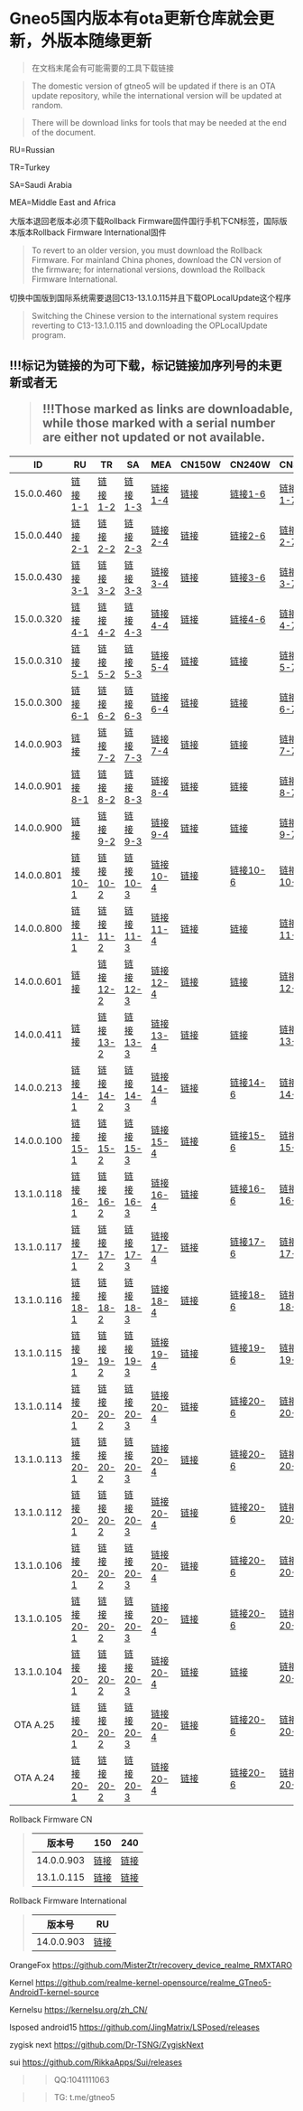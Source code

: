 
#   Gneo5国内版本有ota更新仓库就会更新，外版本随缘更新
>在文档末尾会有可能需要的工具下载链接

>The domestic version of gtneo5 will be updated if there is an OTA update repository, while the international version will be updated at random.

>There will be download links for tools that may be needed at the end of the document.
</h1>


<P>
RU=Russian

TR=Turkey

SA=Saudi Arabia

MEA=Middle East and Africa

大版本退回老版本必须下载Rollback Firmware固件国行手机下CN标签，国际版本版本Rollback Firmware  International固件
>To revert to an older version, you must download the Rollback Firmware. For mainland China phones, download the CN version of the firmware; for international versions, download the Rollback Firmware International.

切换中国版到国际系统需要退回C13-13.1.0.115并且下载OPLocalUpdate这个程序
>Switching the Chinese version to the international system requires reverting to C13-13.1.0.115 and downloading the OPLocalUpdate program.
</P>
<H2>
!!!标记为链接的为可下载，标记链接加序列号的未更新或者无

>!!!Those marked as links are downloadable, while those marked with a serial number are either not updated or not available.
</H2>


| ID | RU   | TR   | SA   | MEA   | CN150W   | CN240W   | CNSE  |
|---|-------|-------|-------|-------|-------|-------|-------|
| 15.0.0.460 | [链接1-1](1/1-1) | [链接1-2](1/1-2) | [链接1-3](1/1-3) | [链接1-4](1/1-4) | [链接](https://gauss-componentotacostmanual-cn.allawnfs.com/remove-2ad1ecb93adff7713102dfb22f44fe58/component-ota/25/03/17/7fe82fac646f4a89a048389f491329a0.zip) | [链接1-6](1/1-6) | [链接1-7](1/1-7) |
| 15.0.0.440 | [链接2-1](1/2-1) | [链接2-2](1/2-2) | [链接2-3](1/2-3) | [链接2-4](1/2-4) | [链接](https://gauss-componentotacostmanual-cn.allawnfs.com/remove-ef03f3149ad0ba470da7a63837a11049/component-ota/25/02/22/ebe6fbf3b699458d994dadc759f11dbc.zip) | [链接2-6](1/2-6) | [链接2-7](1/2-7) |
| 15.0.0.430 | [链接3-1](1/3-1) | [链接3-2](1/3-2) | [链接3-3](1/3-3) | [链接3-4](1/3-4) | [链接](https://gauss-componentotacostmanual-cn.allawnfs.com/remove-f2d3ec4ab9070574a866e13738b07df0/component-ota/25/01/22/495a04ff65084aa7bde013ca02f973d8.zip) | [链接3-6](1/3-6) | [链接3-7](1/3-7) |
| 15.0.0.320 | [链接4-1](1/4-1) | [链接4-2](1/4-2) | [链接4-3](1/4-3) | [链接4-4](1/4-4) | [链接](https://gauss-componentotacostmanual-cn.allawnfs.com/remove-d49b6040676ee68834d326cb2510a5db/component-ota/24/12/16/4c9b6ca7b32a4db896c0b4586368b540.zip) | [链接4-6](1/4-6) | [链接4-7](1/4-7) |
| 15.0.0.310 | [链接5-1](1/5-1) | [链接5-2](1/5-2) | [链接5-3](1/5-3) | [链接5-4](1/5-4) | [链接](https://gauss-otacostmanual-cn.allawnfs.com/remove-25ed9593ca7283ee05cbb450749050aa/component-ota/24/11/25/db99bcceebd5488aa5c1c542a2d7cef3.zip) | [链接](https://gauss-otacostmanual-cn.allawnfs.com/remove-fc1fdf7701b6a2b5b864a76a75df164e/component-ota/24/11/25/8ed2cc936cfe425dbda1a68b8c3bc613.zip) | [链接5-7](1/5-7) |
| 15.0.0.300 | [链接6-1](1/6-1) | [链接6-2](1/6-2) | [链接6-3](1/6-3) | [链接6-4](1/6-4) | [链接](https://gauss-otacostmanual-cn.allawnfs.com/remove-f1d36e41d92877f060f17c47f7d54534/component-ota/24/11/16/9d6d9533d973467c964d5393b9977ed2.zip) | [链接](https://gauss-otacostmanual-cn.allawnfs.com/remove-d5fa6fb3f7a81f6d3aa67fd3828ba566/component-ota/24/11/16/d975aa350b304888a0523a02ca009ada.zip) | [链接6-7](1/6-7) |
| 14.0.0.903 | [链接](https://gauss-otacostmanual-eu.allawnofs.com/remove-bd563e8905094fafd3fff96716c35851/component-ota/24/09/27/79390dac38f5414a9f2e10400371eecc.zip) | [链接7-2](1/7-2) | [链接7-3](1/7-3) | [链接7-4](1/7-4) | [链接](https://gauss-otacostmanual-cn.allawnfs.com/remove-d26869f1a3a309e9678b19ffe7ed4d38/component-ota/24/09/25/cec0b7c349f0401495ba9101e8690d06.zip) | [链接](https://gauss-otacostmanual-cn.allawnfs.com/remove-ff16bcc6f804e01c3353eb93277b5010/component-ota/24/09/25/2bf65dbcbe694d8bbfc67ea477447827.zip) | [链接7-7](1/7-7) |
| 14.0.0.901 | [链接8-1](1/8-1) | [链接8-2](1/8-2) | [链接8-3](1/8-3) | [链接8-4](1/8-4) | [链接](https://gauss-otacostmanual-cn.allawnfs.com/remove-c81e15b2714b9eaa06d68f1b94b6761b/component-ota/24/08/30/daab7edcd3df4bcbb3ae288fca3496e5.zip) | [链接](https://gauss-otacostmanual-cn.allawnfs.com/remove-43cb2518b6a28e1647fcfc0293cd391c/component-ota/24/08/30/b562cce8ccfe4d73af8a64f3c7d99b3e.zip) | [链接8-7](1/8-7) |
| 14.0.0.900 | [链接](https://gauss-otacostmanual-eu.allawnofs.com/remove-496bb3e4b0cb847f49c2c9a4a893ebf4/component-ota/24/08/16/e0de0c13a4834a23922d9d39d420a633.zip) | [链接9-2](1/9-2) | [链接9-3](1/9-3) | [链接9-4](1/9-4) | [链接](https://gauss-otacostmanual-cn.allawnfs.com/remove-0495932975448ff5b0d01cace2f2361b/component-ota/24/08/17/ee2079591a2c4b8bb22e829f66582ef6.zip) | [链接](https://gauss-otacostmanual-cn.allawnfs.com/remove-0495932975448ff5b0d01cace2f2361b/component-ota/24/08/17/ee2079591a2c4b8bb22e829f66582ef6.zip) | [链接9-7](1/9-7) |
| 14.0.0.801 | [链接10-1](1/10-1) | [链接10-2](1/10-2) | [链接10-3](1/10-3) | [链接10-4](1/10-4) | [链接](https://gauss-componentotacostmanual-cn.allawnfs.com/remove-4e85f6f99ab2ea15b050ca4afcf0cc3c/component-ota/24/06/20/c728b060454c4d74b1f5f90c38b4e37a.zip) | [链接10-6](1/10-6) | [链接10-7](1/10-7) |
| 14.0.0.800 | [链接11-1](1/11-1) | [链接11-2](1/11-2) | [链接11-3](1/11-3) | [链接11-4](1/11-4) | [链接](https://gauss-componentotacostmanual-cn.allawnfs.com/remove-fe87552a1a9f74397f7a7056704c6801/component-ota/24/06/06/b61491a0f9f44387958858a213f8f9ab.zip) | [链接](https://gauss-otacostmanual-cn.allawnfs.com/remove-0495932975448ff5b0d01cace2f2361b/component-ota/24/08/17/ee2079591a2c4b8bb22e829f66582ef6.zip) | [链接11-7](1/11-7) |
| 14.0.0.601 | [链接](https://gauss-otacostmanual-eu.allawnofs.com/remove-bd7d9737b42eff22b2c91e1028c9ff6c/component-ota/24/04/11/0ce94989b47445b093987863f4ce7eeb.zip) | [链接12-2](1/12-2) | [链接12-3](1/12-3) | [链接12-4](1/12-4) | [链接](https://gauss-componentotacostmanual-cn.allawnfs.com/remove-90457138d710a585b3bc7ec4b8e6a30c/component-ota/24/04/11/125a48e052f047f6b651db2223a67874.zip) | [链接](https://gauss-otacostmanual-cn.allawnfs.com/remove-ecc3a20be045e3431299e7510e9d024f/component-ota/24/04/11/ae90a0e596b640f297bd1312ecdc8102.zip) | [链接12-7](1/12-7) |
| 14.0.0.411 | [链接](https://gauss-otacostmanual-eu.allawnofs.com/remove-00ab8cc4f1eddfba7cedfef916517711/component-ota/24/03/12/0f42ee8484cc453693a0128a035ceeaa.zip) | [链接13-2](1/13-2) | [链接13-3](1/13-3) | [链接13-4](1/13-4) | [链接](https://gauss-componentotacostmanual-cn.allawnfs.com/remove-c71351fcac7229e4413d997f3a51ab54/component-ota/24/03/12/19aa7fda942c43debf77594fd4c93164.zip) | [链接](https://gauss-otacostauto-cn.allawnfs.com/remove-9a9564f3183fa4b2c3c0089bed53efda/component-ota/24/03/12/8f6b5b995449417681acc5f86d59592c.zip) | [链接13-7](1/13-7) |
| 14.0.0.213 | [链接14-1](1/14-1) | [链接14-2](1/14-2) | [链接14-3](1/14-3) | [链接14-4](1/14-4) | [链接](https://gauss-componentotacostmanual-cn.allawnfs.com/remove-74653b15008d4a6e9ab25d0b9f2316b8/component-ota/24/01/31/d36129819eb14b63bf7a98ce8c479a74.zip) | [链接14-6](1/14-6) | [链接14-7](1/14-7) |
| 14.0.0.100 | [链接15-1](1/15-1) | [链接15-2](1/15-2) | [链接15-3](1/15-3) | [链接15-4](1/15-4) | [链接](https://gauss-componentotacostmanual-cn.allawnfs.com/remove-cf397b85b5b35acaaf3a4bc34bd5dbe1/component-ota/23/12/07/9a762b4845d4443f9dd124afeefb6ebf.zip) | [链接15-6](1/15-6) | [链接15-7](1/15-7) |
| 13.1.0.118 | [链接16-1](1/16-1) | [链接16-2](1/16-2) | [链接16-3](1/16-3) | [链接16-4](1/16-4) | [链接](https://gauss-componentotacostmanual-cn.allawnfs.com/remove-756c6b7d0b3eafb85e471fa0e1fc4ddc/component-ota/23/11/22/a0804b7122024c1cb271d50ad9d7b6fd.zip) | [链接16-6](1/16-6) | [链接16-7](1/16-7) |
| 13.1.0.117 | [链接17-1](1/17-1) | [链接17-2](1/17-2) | [链接17-3](1/17-3) | [链接17-4](1/17-4) | [链接](https://gauss-componentotacostmanual-cn.allawnfs.com/remove-8de444c66a7a78f85dda9cfbc4422464/component-ota/23/09/26/14d91e8fd66749588e8cdde57def0001.zip) | [链接17-6](1/17-6) | [链接17-7](1/17-7) |
| 13.1.0.116 | [链接18-1](1/18-1) | [链接18-2](1/18-2) | [链接18-3](1/18-3) | [链接18-4](1/18-4) | [链接](https://gauss-componentotacostmanual-cn.allawnfs.com/remove-71ae671b3f99b7f84cfa0c7656c68830/component-ota/23/09/20/b5708664e4b94f82bef7737037a09a25.zip) | [链接18-6](1/18-6) | [链接18-7](1/18-7) |
| 13.1.0.115 | [链接19-1](1/19-1) | [链接19-2](1/19-2) | [链接19-3](1/19-3) | [链接19-4](1/19-4) | [链接](https://gauss-componentotacostmanual-cn.allawnfs.com/remove-df6a0b9b22ae06b9f45091b92ea8a45c/component-ota/23/08/17/1067d355b9874ed1b55b24dd59da83a3.zip) | [链接19-6](1/19-6) | [链接19-7](1/19-7) |
| 13.1.0.114 | [链接20-1](1/20-1) | [链接20-2](1/20-2) | [链接20-3](1/20-3) | [链接20-4](1/20-4) | [链接](https://gauss-componentotacostmanual-cn.allawnfs.com/remove-d41a7ac050c5dc31e449c35a63ad6de5/component-ota/23/08/04/5183494c27674cebac324328b389f369.zip) | [链接20-6](1/20-6) | [链接20-7](1/20-7) |
| 13.1.0.113 | [链接20-1](1/20-1) | [链接20-2](1/20-2) | [链接20-3](1/20-3) | [链接20-4](1/20-4) | [链接](https://gauss-componentotacostmanual-cn.allawnfs.com/remove-dff6782d2a8b22eae1c974ada4ec1f79/component-ota/23/07/11/b0969f1b1f2b44edb28cf31f8fd310e7.zip) | [链接20-6](1/20-6) | [链接20-7](1/20-7) |
| 13.1.0.112 | [链接20-1](1/20-1) | [链接20-2](1/20-2) | [链接20-3](1/20-3) | [链接20-4](1/20-4) | [链接](https://gauss-componentotacostmanual-cn.allawnfs.com/remove-c84e764c61c9993bbd0af7bdd0cb74cd/component-ota/23/06/27/b979db22cbf74dce83e7e0441bb1a29d.zip) | [链接20-6](1/20-6) | [链接20-7](1/20-7) |
| 13.1.0.106 | [链接20-1](1/20-1) | [链接20-2](1/20-2) | [链接20-3](1/20-3) | [链接20-4](1/20-4) | [链接](https://gauss-componentotacostmanual-cn.allawnfs.com/remove-7ddc446895f1f09b7a93f160bf8e0245/component-ota/23/05/18/514f4cc67a1941a3a823aa90a641d177.zip) | [链接20-6](1/20-6) | [链接20-7](1/20-7) |
| 13.1.0.105 | [链接20-1](1/20-1) | [链接20-2](1/20-2) | [链接20-3](1/20-3) | [链接20-4](1/20-4) | [链接](https://gauss-componentotacostmanual-cn.allawnfs.com/remove-9f9a6359d687f81eacc10d2b17b77724/component-ota/23/05/05/070dca35a73f4183a4bb4f584f8e6027.zip) | [链接20-6](1/20-6) | [链接20-7](1/20-7) |
| 13.1.0.104 | [链接20-1](1/20-1) | [链接20-2](1/20-2) | [链接20-3](1/20-3) | [链接20-4](1/20-4) | [链接](https://gauss-componentotacostmanual-cn.allawnfs.com/remove-69c2bb320aaeda56af51dfbf1f97fcaa/component-ota/23/04/27/8388a5bb4ae74c43b6752186304bc77e.zip) | [链接](1/20-6) | [链接20-7](1/20-7) |
| OTA A.25 | [链接20-1](1/20-1) | [链接20-2](1/20-2) | [链接20-3](1/20-3) | [链接20-4](1/20-4) | [链接](https://gauss-componentotacostmanual-cn.allawnfs.com/remove-bf85f6c43fbd3773dba1fbe18fde02d4/component-ota/23/03/24/77c363c10d6e4ebb81cbbc4484235b29.zip) | [链接20-6](1/20-6) | [链接20-7](1/20-7) |
| OTA A.24 | [链接20-1](1/20-1) | [链接20-2](1/20-2) | [链接20-3](1/20-3) | [链接20-4](1/20-4) | [链接](https://gauss-componentotacostmanual-cn.allawnfs.com/remove-334eb367a908bdd5f9638c86e0f0f992/component-ota/23/03/17/c6fccd130bd548a98bb4b8e032400616.zip) | [链接20-6](1/20-6) | [链接20-7](1/20-7) |

Rollback Firmware CN
>| 版本号 | 150   | 240   | 
>|---|-------|-------|
>| 14.0.0.903 | [链接](https://rbp01.realme.net/GT_Neo5/506_sign_RMX3706_11_C_OTA_1380_all_GEoCNz_10010111.zip) | [链接](https://rbp01.realme.net/GT_Neo5_240W/508_sign_RMX3708_11_C_OTA_1380_all_VZwF9U_10010111.zip) | 
>| 13.1.0.115 | [链接](https://rbp01.realme.net/GT_Neo5/RMX3706_11_A_OTA_0450_all_kfXLEj_CN.zip) | [链接](https://rbp01.realme.net/GT_Neo5_240W/RMX3708_11_A_OTA_0450_all_MBejmZ_CN.zip) | 



Rollback Firmware  International
>| 版本号 | RU   | 
>|---|-------|
>| 14.0.0.903 | [链接](https://download.c.realme.com/flash/Rollbackpack/GT3/RMX3709_11_A_OTA_0310_all_5DOdpZ_RU.zip) |

OrangeFox https://github.com/MisterZtr/recovery_device_realme_RMXTARO 

Kernel  https://github.com/realme-kernel-opensource/realme_GTneo5-AndroidT-kernel-source

Kernelsu https://kernelsu.org/zh_CN/

lsposed android15 https://github.com/JingMatrix/LSPosed/releases

zygisk next https://github.com/Dr-TSNG/ZygiskNext

sui https://github.com/RikkaApps/Sui/releases


>>QQ:1041111063

>>TG: t.me/gtneo5